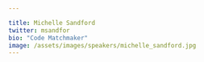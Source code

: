 ```yaml
---

title: Michelle Sandford
twitter: msandfor
bio: "Code Matchmaker"
image: /assets/images/speakers/michelle_sandford.jpg
---
```

